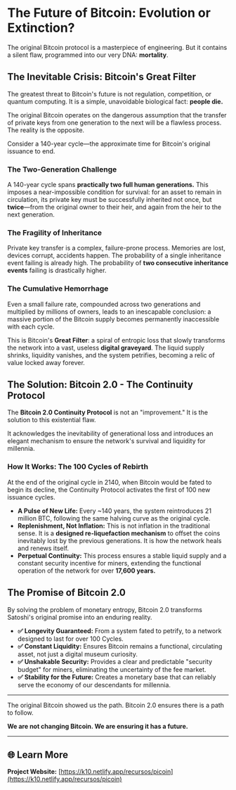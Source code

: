 # The Future of Bitcoin: Evolution or Extinction?

The original Bitcoin protocol is a masterpiece of engineering. But it contains a silent flaw, programmed into our very DNA: **mortality**.

## The Inevitable Crisis: Bitcoin's Great Filter

The greatest threat to Bitcoin's future is not regulation, competition, or quantum computing. It is a simple, unavoidable biological fact: **people die.**

The original Bitcoin operates on the dangerous assumption that the transfer of private keys from one generation to the next will be a flawless process. The reality is the opposite.

Consider a 140-year cycle—the approximate time for Bitcoin's original issuance to end.

### The Two-Generation Challenge
A 140-year cycle spans **practically two full human generations.** This imposes a near-impossible condition for survival: for an asset to remain in circulation, its private key must be successfully inherited not once, but **twice**—from the original owner to their heir, and again from the heir to the next generation.

### The Fragility of Inheritance
Private key transfer is a complex, failure-prone process. Memories are lost, devices corrupt, accidents happen. The probability of a single inheritance event failing is already high. The probability of **two consecutive inheritance events** failing is drastically higher.

### The Cumulative Hemorrhage
Even a small failure rate, compounded across two generations and multiplied by millions of owners, leads to an inescapable conclusion: a massive portion of the Bitcoin supply becomes permanently inaccessible with each cycle.

This is Bitcoin's **Great Filter**: a spiral of entropic loss that slowly transforms the network into a vast, useless **digital graveyard**. The liquid supply shrinks, liquidity vanishes, and the system petrifies, becoming a relic of value locked away forever.

## The Solution: Bitcoin 2.0 - The Continuity Protocol

The **Bitcoin 2.0 Continuity Protocol** is not an "improvement." It is the solution to this existential flaw.

It acknowledges the inevitability of generational loss and introduces an elegant mechanism to ensure the network's survival and liquidity for millennia.

### How It Works: The 100 Cycles of Rebirth

At the end of the original cycle in 2140, when Bitcoin would be fated to begin its decline, the Continuity Protocol activates the first of 100 new issuance cycles.

- **A Pulse of New Life:** Every ~140 years, the system reintroduces 21 million BTC, following the same halving curve as the original cycle.
- **Replenishment, Not Inflation:** This is not inflation in the traditional sense. It is a **designed re-liquefaction mechanism** to offset the coins inevitably lost by the previous generations. It is how the network heals and renews itself.
- **Perpetual Continuity:** This process ensures a stable liquid supply and a constant security incentive for miners, extending the functional operation of the network for over **17,600 years.**

## The Promise of Bitcoin 2.0

By solving the problem of monetary entropy, Bitcoin 2.0 transforms Satoshi's original promise into an enduring reality.

- **✅ Longevity Guaranteed:** From a system fated to petrify, to a network designed to last for over 100 Cycles.
- **✅ Constant Liquidity:** Ensures Bitcoin remains a functional, circulating asset, not just a digital museum curiosity.
- **✅ Unshakable Security:** Provides a clear and predictable "security budget" for miners, eliminating the uncertainty of the fee market.
- **✅ Stability for the Future:** Creates a monetary base that can reliably serve the economy of our descendants for millennia.

---

The original Bitcoin showed us the path. Bitcoin 2.0 ensures there is a path to follow.

**We are not changing Bitcoin. We are ensuring it has a future.**

---

## 🌐 Learn More

**Project Website:** [https://k10.netlify.app/recursos/picoin](https://k10.netlify.app/recursos/picoin)

